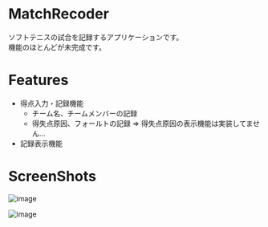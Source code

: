 # MatchRecoder

ソフトテニスの試合を記録するアプリケーションです。  
機能のほとんどが未完成です。

# Features

- 得点入力・記録機能
  - チーム名、チームメンバーの記録
  - 得失点原因、フォールトの記録 ⇒ 得失点原因の表示機能は実装してません...
- 記録表示機能


# ScreenShots
![image](https://user-images.githubusercontent.com/44765362/119929566-bebee000-bfb8-11eb-98f1-62c08f0b221a.png)

![image](https://user-images.githubusercontent.com/44765362/119929733-05143f00-bfb9-11eb-8e2c-b16f743e5b07.png)
